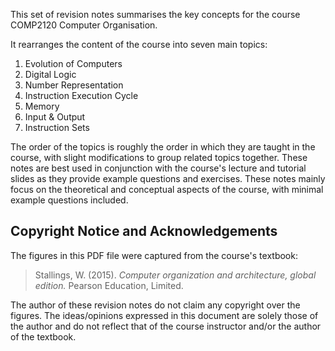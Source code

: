 This set of revision notes summarises the key concepts for the course COMP2120 Computer Organisation.

It rearranges the content of the course into seven main topics:
1. Evolution of Computers
2. Digital Logic
3. Number Representation
4. Instruction Execution Cycle
5. Memory
6. Input & Output
7. Instruction Sets

The order of the topics is roughly the order in which they are taught in the course, with slight modifications
to group related topics together. These notes are best used in conjunction with the course's lecture and tutorial slides
as they provide example questions and exercises. These notes mainly focus on the theoretical and conceptual aspects
of the course, with minimal example questions included.

## Copyright Notice and Acknowledgements

The figures in this PDF file were captured from the course's textbook:

> Stallings, W. (2015). _Computer organization and architecture, global edition._ Pearson Education, Limited.

The author of these revision notes do not claim any copyright over the figures.
The ideas/opinions expressed in this document are solely those of the author and
do not reflect that of the course instructor and/or the author of the textbook.